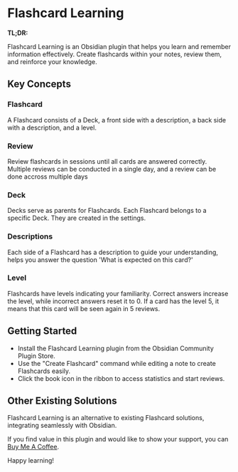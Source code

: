 # Flashcard Learning

**TL;DR:** 

Flashcard Learning is an Obsidian plugin that helps you learn and remember information effectively. Create flashcards within your notes, review them, and reinforce your knowledge.

## Key Concepts

### Flashcard
A Flashcard consists of a Deck, a front side with a description, a back side with a description, and a level.

### Review
Review flashcards in sessions until all cards are answered correctly. Multiple reviews can be conducted in a single day, and a review can be done accross multiple days

### Deck
Decks serve as parents for Flashcards. Each Flashcard belongs to a specific Deck. They are created in the settings.

### Descriptions
Each side of a Flashcard has a description to guide your understanding, helps you answer the question 'What is expected on this card?'

### Level
Flashcards have levels indicating your familiarity. Correct answers increase the level, while incorrect answers reset it to 0.
If a card has the level 5, it means that this card will be seen again in 5 reviews.

## Getting Started

- Install the Flashcard Learning plugin from the Obsidian Community Plugin Store.
- Use the "Create Flashcard" command while editing a note to create Flashcards easily.
- Click the book icon in the ribbon to access statistics and start reviews.

## Other Existing Solutions
Flashcard Learning is an alternative to existing Flashcard solutions, integrating seamlessly with Obsidian.

If you find value in this plugin and would like to show your support, you can [Buy Me A Coffee](https://www.buymeacoffee.com/gaetanmuck).

Happy learning!
